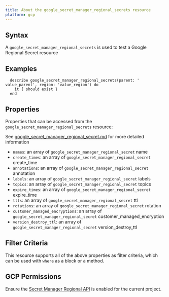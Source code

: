 ```yaml
---
title: About the google_secret_manager_regional_secrets resource
platform: gcp
---
```


## Syntax
A `google_secret_manager_regional_secrets` is used to test a Google Regional Secret resource

## Examples
```
  describe google_secret_manager_regional_secrets(parent: ' value_parent', region: 'value_region') do
    it { should exist }
  end
```

## Properties
Properties that can be accessed from the `google_secret_manager_regional_secrets` resource:

See [google_secret_manager_regional_secret.md](google_secret_manager_regional_secret.md) for more detailed information
  * `names`: an array of `google_secret_manager_regional_secret` name
  * `create_times`: an array of `google_secret_manager_regional_secret` create_time
  * `annotations`: an array of `google_secret_manager_regional_secret` annotation
  * `labels`: an array of `google_secret_manager_regional_secret` labels
  * `topics`: an array of `google_secret_manager_regional_secret` topics
  * `expire_times`: an array of `google_secret_manager_regional_secret` expire_time
  * `ttls`: an array of `google_secret_manager_regional_secret` ttl
  * `rotations`: an array of `google_secret_manager_regional_secret` rotation
  * `customer_managed_encryptions`: an array of `google_secret_manager_regional_secret` customer_managed_encryption
  * `version_destroy_ttl`: an array of `google_secret_manager_regional_secret` version_destroy_ttl

## Filter Criteria
This resource supports all of the above properties as filter criteria, which can be used
with `where` as a block or a method.

## GCP Permissions

Ensure the [Secret Manager Regional API](https://console.cloud.google.com/apis/library/secretmanager.googleapis.com/) is enabled for the current project.